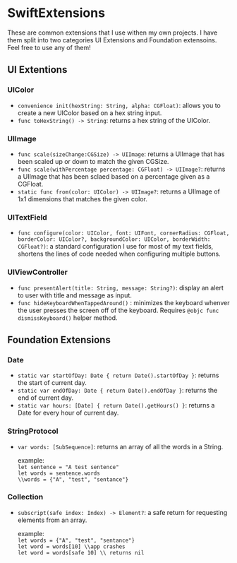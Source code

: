 # SwiftExtensions

These are common extensions that I use withen my own projects. I have them split into two categories UI Extensions and Foundation extensoins. Feel free to use any of them!

## UI Extentions

### UIColor
* `convenience init(hexString: String, alpha: CGFloat)`: allows you to create a new UIColor based on a hex string input.
*  `func toHexString() -> String`:  returns a hex string of the UIColor.

### UIImage
* `func scale(sizeChange:CGSize) -> UIImage`: returns a UIImage that has been scaled up or down to match the given CGSize.
* `func scale(withPercentage percentage: CGFloat) -> UIImage?`: returns a UIImage that has been sclaed based on a percentage given as a CGFloat.
* `static func from(color: UIColor) -> UIImage?`: returns a UIImage of 1x1 dimensions that matches the given color.

### UITextField
* `func configure(color: UIColor, font: UIFont, cornerRadius: CGFloat, borderColor: UIColor?, backgroundColor: UIColor, borderWidth: CGFloat?)`: a standard configuration I use for most of my text fields, shortens the lines of code needed when configuring multiple buttons.

### UIViewController
* `func presentAlert(title: String, message: String?)`: display an alert to user with title and message as input.
* `func hideKeyboardWhenTappedAround()` : minimizes the keyboard whenver the user presses the screen off of the keyboard. Requires `@objc func dismissKeyboard()` helper method.

## Foundation Extensions

### Date
* `static var startOfDay: Date { return Date().startOfDay }`: returns the start of current day.
* `static var endOfDay: Date { return Date().endOfDay }`: returns the end of current day.
* `static var hours: [Date] { return Date().getHours() }`: returns a Date for every hour of current day.

### StringProtocol
* `var words: [SubSequence]`: returns an array of all the words in a String.  
  
  example:  
  `let sentence = "A test sentence"`  
  `let words = sentence.words`  
  `\\words = {"A", "test", "sentance"}`

### Collection

* `subscript(safe index: Index) -> Element?`: a safe return for requesting elements from an array.  
  
  example:   
  `let words = {"A", "test", "sentance"}`  
  `let word = words[10] \\app crashes`  
  `let word = words[safe 10] \\ returns nil`
